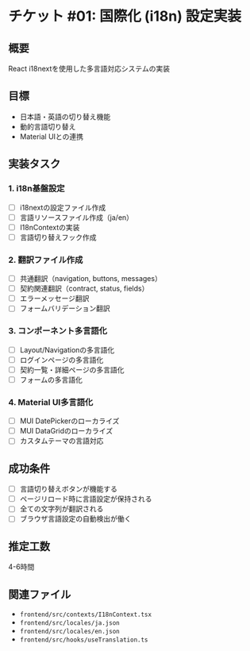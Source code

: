 # チケット #01: 国際化 (i18n) 設定実装

## 概要
React i18nextを使用した多言語対応システムの実装

## 目標
- 日本語・英語の切り替え機能
- 動的言語切り替え
- Material UIとの連携

## 実装タスク

### 1. i18n基盤設定
- [ ] i18nextの設定ファイル作成
- [ ] 言語リソースファイル作成（ja/en）
- [ ] I18nContextの実装
- [ ] 言語切り替えフック作成

### 2. 翻訳ファイル作成
- [ ] 共通翻訳（navigation, buttons, messages）
- [ ] 契約関連翻訳（contract, status, fields）
- [ ] エラーメッセージ翻訳
- [ ] フォームバリデーション翻訳

### 3. コンポーネント多言語化
- [ ] Layout/Navigationの多言語化
- [ ] ログインページの多言語化
- [ ] 契約一覧・詳細ページの多言語化
- [ ] フォームの多言語化

### 4. Material UI多言語化
- [ ] MUI DatePickerのローカライズ
- [ ] MUI DataGridのローカライズ
- [ ] カスタムテーマの言語対応

## 成功条件
- [ ] 言語切り替えボタンが機能する
- [ ] ページリロード時に言語設定が保持される
- [ ] 全ての文字列が翻訳される
- [ ] ブラウザ言語設定の自動検出が働く

## 推定工数
4-6時間

## 関連ファイル
- `frontend/src/contexts/I18nContext.tsx`
- `frontend/src/locales/ja.json`
- `frontend/src/locales/en.json`
- `frontend/src/hooks/useTranslation.ts`